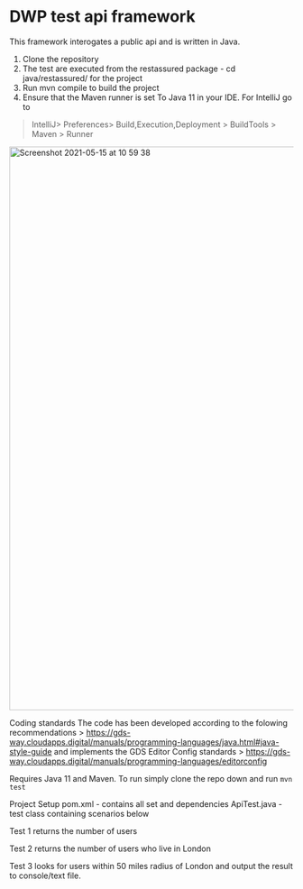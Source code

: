 # DWP test api framework

This framework interogates a public api and is written in Java.

1. Clone the repository 
2. The test are executed from the restassured package - cd java/restassured/ for the project
3. Run mvn compile to build the project
4. Ensure that the Maven runner is set To Java 11 in your IDE. For IntelliJ go to
>IntelliJ> Preferences> Build,Execution,Deployment > BuildTools > Maven > Runner

<img width="1000" alt="Screenshot 2021-05-15 at 10 59 38" src="https://user-images.githubusercontent.com/32160236/118356714-85c14d00-b56e-11eb-88bd-c98c6c29dba4.png">


Coding standards
The code has been developed according to the folowing recommendations > 
https://gds-way.cloudapps.digital/manuals/programming-languages/java.html#java-style-guide
and implements the GDS Editor Config standards > https://gds-way.cloudapps.digital/manuals/programming-languages/editorconfig

Requires Java 11 and Maven.  To run simply clone the repo down and run ```mvn test```




Project Setup
pom.xml - contains all set and dependencies 
ApiTest.java - test class containing scenarios below


Test 1 returns the number of users

Test 2 returns the number of users who live in London

Test 3 looks for users within 50 miles radius of London and output the result to console/text file.



